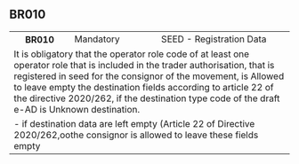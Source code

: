## BR010
<table>
 <tr>
  <th>
   BR010
  </th>
  <td>
   Mandatory
  </td>
  <td>
   SEED - Registration Data
  </td>
 </tr>
 <tr>
  <td colspan="3">
   It is obligatory that the operator role code of at least one operator role that is included in the trader authorisation, that is registered in seed for the consignor of the movement, is Allowed to leave empty the destination fields according to article 22 of the directive 2020/262, if the destination type code of the draft e-AD is Unknown destination.
  </td>
 </tr>
 <tr>
  <td colspan="3">
   - if destination data are left empty (Article 22 of Directive 2020/262,oothe consignor is allowed to leave these fields empty
  </td>
 </tr>
</table>
